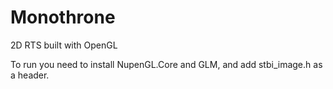 # Monothrone
2D RTS built with OpenGL  

To run you need to install NupenGL.Core and GLM, and add stbi_image.h as a header. 

